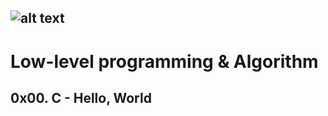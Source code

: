 ![alt text](http://www.alloweb.org/wp-content/uploads/2017/11/logo_holberton_school_startup_levee_fonds_alloweb-1.jpg)
---
# Low-level programming & Algorithm  
## 0x00. C - Hello, World

